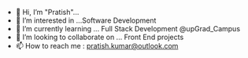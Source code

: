 - 👋 Hi, I’m "Pratish"...
- 👀 I’m interested in ...Software Development
- 🌱 I’m currently learning ... Full Stack Development @upGrad_Campus
- 💞️ I’m looking to collaborate on ... Front End projects
- 📫 How to reach me : pratish.kumar@outlook.com

<!---
pratish-4/pratish-4 is a ✨ special ✨ repository because its `README.md` (this file) appears on your GitHub profile.
You can click the Preview link to take a look at your changes.
--->
